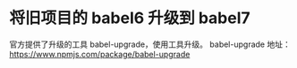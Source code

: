 # 将旧项目的 babel6 升级到 babel7

官方提供了升级的工具 babel-upgrade，使用工具升级。 babel-upgrade 地址：https://www.npmjs.com/package/babel-upgrade